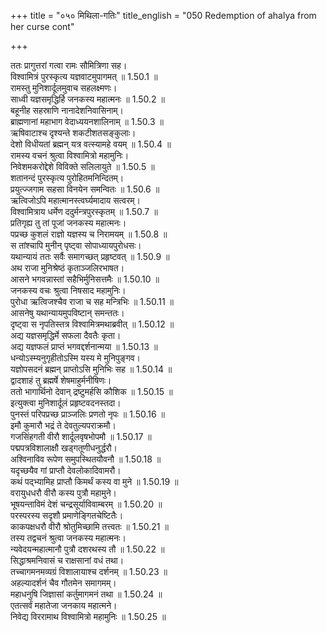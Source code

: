 +++
title = "०५० मिथिला-गतिः"
title_english = "050 Redemption of ahalya from her curse cont"

+++

ततः प्रागुत्तरां गत्वा रामः सौमित्रिणा सह।  
विश्वामित्रं पुरस्कृत्य यज्ञवाटमुपागमत् ॥ 1.50.1 ॥   
रामस्तु मुनिशार्दूलमुवाच सहलक्ष्मणः।  
साध्वी यज्ञसमृद्धिर्हि जनकस्य महात्मनः ॥ 1.50.2 ॥   
बहूनीह सहस्राणि नानादेशनिवासिनाम्।  
ब्राह्मणानां महाभाग वेदाध्ययनशालिनाम् ॥ 1.50.3 ॥   
ऋषिवाटाश्च दृश्यन्ते शकटीशतसङ्कुलाः।  
देशो विधीयतां ब्रह्मन् यत्र वत्स्यामहे वयम् ॥ 1.50.4 ॥   
रामस्य वचनं श्रुत्वा विश्वामित्रो महामुनिः।  
निवेशमकरोद्देशे विविक्ते सलिलायुते ॥ 1.50.5 ॥   
शतानन्दं पुरस्कृत्य पुरोहितमनिन्दितम्।  
प्रयुत्ज्जगाम सहसा विनयेन समन्वितः ॥ 1.50.6 ॥   
ऋत्विजोऽपि महात्मानस्त्वर्घ्यमादाय सत्वरम्।  
विश्वामित्राय धर्मेण ददुर्मन्त्रपुरस्कृतम् ॥ 1.50.7 ॥   
प्रतिगृह्य तु तां पूजां जनकस्य महात्मनः।  
पप्रच्छ कुशलं राज्ञो यज्ञस्य च निरामयम् ॥ 1.50.8 ॥   
स तांश्चापि मुनीन् पृष्ट्वा सोपाध्यायपुरोधसः।  
यथान्यायं ततः सर्वैः समागच्छत् प्रहृष्टवत् ॥ 1.50.9 ॥   
अथ राजा मुनिश्रेष्ठं कृताञ्जलिरभाषत।  
आसने भगवन्नास्तां सहैभिर्मुनिसत्तमैः ॥ 1.50.10 ॥   
जनकस्य वचः श्रुत्वा निषसाद महामुनिः।  
पुरोधा ऋत्विजश्चैव राजा च सह मन्त्रिभिः ॥ 1.50.11 ॥   
आसनेषु यथान्यायमुपविष्टान् समन्ततः।  
दृष्ट्वा स नृपतिस्तत्र विश्वामित्रमथाब्रवीत् ॥ 1.50.12 ॥   
अद्य यज्ञसमृद्धिर्मे सफला दैवतैः कृता।  
अद्य यज्ञफलं प्राप्तं भगवद्दर्शनान्मया ॥ 1.50.13 ॥   
धन्योऽस्म्यनुगृहीतोऽस्मि यस्य मे मुनिपुङ्गव।  
यज्ञोपसदनं ब्रह्मन् प्राप्तोऽसि मुनिभिः सह ॥ 1.50.14 ॥   
द्वादशाहं तु ब्रह्मर्षे शेषमाहुर्मनीषिणः।  
ततो भागार्थिनो देवान् द्रष्टुमर्हसि कौशिक ॥ 1.50.15 ॥   
इत्युक्त्वा मुनिशार्दूलं प्रहृष्टवदनस्तदा।  
पुनस्तं परिपप्रच्छ प्राञ्जलिः प्रणतो नृपः ॥ 1.50.16 ॥   
इमौ कुमारौ भद्रं ते देवतुल्यपराक्रमौ।  
गजसिंहगती वीरौ शार्दूलवृषभोपमौ ॥ 1.50.17 ॥   
पद्मपत्रविशालाक्षौ खड्गतूणीधनुर्द्धरौ।  
अश्विनाविव रूपेण समुपस्थितयौवनौ ॥ 1.50.18 ॥   
यदृच्छयैव गां प्राप्तौ देवलोकादिवामरौ।  
कथं पद्भ्यामिह प्राप्तौ किमर्थं कस्य वा मुने ॥ 1.50.19 ॥   
वरायुधधरौ वीरौ कस्य पुत्रौ महामुने।  
भूषयन्ताविमं देशं चन्द्रसूर्याविवाम्बरम् ॥ 1.50.20 ॥   
परस्परस्य सदृशौ प्रमाणेङ्गितचेष्टितैः।  
काकपक्षधरौ वीरौ श्रोतुमिच्छामि तत्त्वतः ॥ 1.50.21 ॥   
तस्य तद्वचनं श्रुत्वा जनकस्य महात्मनः।  
न्यवेदयन्महात्मानौ पुत्रौ दशरथस्य तौ ॥ 1.50.22 ॥   
सिद्धाश्रमनिवासं च राक्षसानां वधं तथा।  
तच्चागमनमव्यग्रं विशालायाश्च दर्शनम् ॥ 1.50.23 ॥   
अहल्यादर्शनं चैव गौतमेन समागमम्।  
महाधनुषि जिज्ञासां कर्तुमागमनं तथा ॥ 1.50.24 ॥   
एतत्सर्वं महातेजा जनकाय महात्मने।  
निवेद्य विररामाथ विश्वामित्रो महामुनिः ॥ 1.50.25 ॥   
